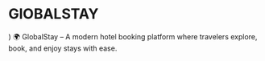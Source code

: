 # GlOBALSTAY
)  🌍 GlobalStay – A modern hotel booking platform where travelers explore, book, and enjoy stays with ease.
